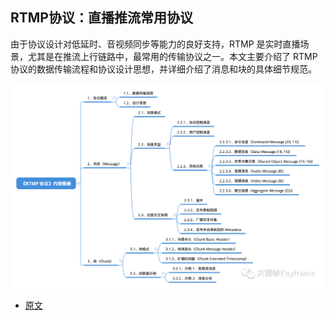 ## RTMP协议：直播推流常用协议

由于协议设计对低延时、音视频同步等能力的良好支持，RTMP 是实时直播场景，尤其是在推流上行链路中，最常用的传输协议之一。本文主要介绍了 RTMP 协议的数据传输流程和协议设计思想，并详细介绍了消息和块的具体细节规范。

![](./imgs/img.png)

- [原文](https://mp.weixin.qq.com/s?__biz=MjM5MTkxOTQyMQ==&mid=2257484827&idx=1&sn=249da45e5c2c6bff776fe0fdcff42548&scene=21#wechat_redirect)